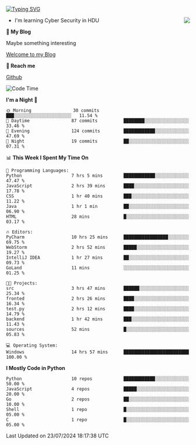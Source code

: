 [![Typing SVG](https://readme-typing-svg.herokuapp.com?font=Fira+Code&pause=1000&random=false&width=450&height=60&lines=Hello+%F0%9F%91%8B%F0%9F%8F%BB;I'm+JBNRZ)](https://git.io/typing-svg)

<a href="#">
  <img align="right" src="https://github-readme-stats.vercel.app/api?username=JBNRZ&show_icons=true&bg_color=15,f2f7fd,E0EAFC" />
</a>

- I'm learning Cyber Security in HDU

 **🌱 My Blog**

Maybe something interesting

[Welcome to my Blog](https://jbnrz.com.cn/)

 **💬 Reach me** 

[Github](https://github.com/JBNRZ)


<!--START_SECTION:waka-->
![Code Time](http://img.shields.io/badge/Code%20Time-613%20hrs%2041%20mins-blue)

**I'm a Night 🦉** 

```text
🌞 Morning                30 commits          ███░░░░░░░░░░░░░░░░░░░░░░   11.54 % 
🌆 Daytime                87 commits          ████████░░░░░░░░░░░░░░░░░   33.46 % 
🌃 Evening                124 commits         ████████████░░░░░░░░░░░░░   47.69 % 
🌙 Night                  19 commits          ██░░░░░░░░░░░░░░░░░░░░░░░   07.31 % 
```


📊 **This Week I Spent My Time On** 

```text
💬 Programming Languages: 
Python                   7 hrs 5 mins        ████████████░░░░░░░░░░░░░   47.47 % 
JavaScript               2 hrs 39 mins       ████░░░░░░░░░░░░░░░░░░░░░   17.78 % 
CSS                      1 hr 40 mins        ███░░░░░░░░░░░░░░░░░░░░░░   11.22 % 
Java                     1 hr 1 min          ██░░░░░░░░░░░░░░░░░░░░░░░   06.90 % 
HTML                     28 mins             █░░░░░░░░░░░░░░░░░░░░░░░░   03.17 % 

🔥 Editors: 
PyCharm                  10 hrs 25 mins      █████████████████░░░░░░░░   69.75 % 
WebStorm                 2 hrs 52 mins       █████░░░░░░░░░░░░░░░░░░░░   19.27 % 
IntelliJ IDEA            1 hr 27 mins        ██░░░░░░░░░░░░░░░░░░░░░░░   09.73 % 
GoLand                   11 mins             ░░░░░░░░░░░░░░░░░░░░░░░░░   01.25 % 

🐱‍💻 Projects: 
src                      3 hrs 47 mins       ██████░░░░░░░░░░░░░░░░░░░   25.34 % 
fronted                  2 hrs 26 mins       ████░░░░░░░░░░░░░░░░░░░░░   16.34 % 
test.py                  2 hrs 12 mins       ████░░░░░░░░░░░░░░░░░░░░░   14.79 % 
backend                  1 hr 42 mins        ███░░░░░░░░░░░░░░░░░░░░░░   11.43 % 
sources                  52 mins             █░░░░░░░░░░░░░░░░░░░░░░░░   05.83 % 

💻 Operating System: 
Windows                  14 hrs 57 mins      █████████████████████████   100.00 % 
```

**I Mostly Code in Python** 

```text
Python                   10 repos            ████████████░░░░░░░░░░░░░   50.00 % 
JavaScript               4 repos             █████░░░░░░░░░░░░░░░░░░░░   20.00 % 
Go                       2 repos             ██░░░░░░░░░░░░░░░░░░░░░░░   10.00 % 
Shell                    1 repo              █░░░░░░░░░░░░░░░░░░░░░░░░   05.00 % 
C                        1 repo              █░░░░░░░░░░░░░░░░░░░░░░░░   05.00 % 
```




 Last Updated on 23/07/2024 18:17:38 UTC
<!--END_SECTION:waka-->
